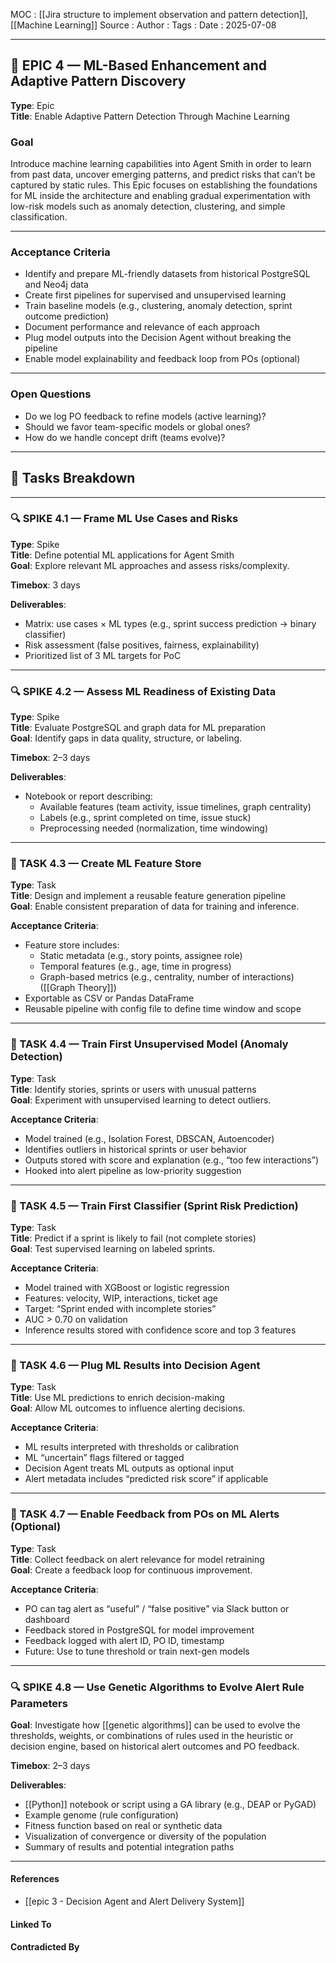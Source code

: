 
MOC : [[Jira structure to implement observation and pattern detection]], [[Machine Learning]]
Source : 
Author : 
Tags : 
Date : 2025-07-08
***
## 🧩 EPIC 4 — **ML-Based Enhancement and Adaptive Pattern Discovery**

**Type**: Epic  
**Title**: Enable Adaptive Pattern Detection Through Machine Learning

### **Goal**

Introduce machine learning capabilities into Agent Smith in order to learn from past data, uncover emerging patterns, and predict risks that can’t be captured by static rules. This Epic focuses on establishing the foundations for ML inside the architecture and enabling gradual experimentation with low-risk models such as anomaly detection, clustering, and simple classification.

---

### **Acceptance Criteria**

- Identify and prepare ML-friendly datasets from historical PostgreSQL and Neo4j data
- Create first pipelines for supervised and unsupervised learning
- Train baseline models (e.g., clustering, anomaly detection, sprint outcome prediction)
- Document performance and relevance of each approach
- Plug model outputs into the Decision Agent without breaking the pipeline
- Enable model explainability and feedback loop from POs (optional)

---

### **Open Questions**

- Do we log PO feedback to refine models (active learning)?
- Should we favor team-specific models or global ones?
- How do we handle concept drift (teams evolve)?

---

## 🧱 Tasks Breakdown

---
### 🔍 SPIKE 4.1 — Frame ML Use Cases and Risks

**Type**: Spike  
**Title**: Define potential ML applications for Agent Smith  
**Goal**: Explore relevant ML approaches and assess risks/complexity.

**Timebox**: 3 days

**Deliverables**:

- Matrix: use cases × ML types (e.g., sprint success prediction → binary classifier)
- Risk assessment (false positives, fairness, explainability)
- Prioritized list of 3 ML targets for PoC

---
### 🔍 SPIKE 4.2 — Assess ML Readiness of Existing Data

**Type**: Spike  
**Title**: Evaluate PostgreSQL and graph data for ML preparation  
**Goal**: Identify gaps in data quality, structure, or labeling.

**Timebox**: 2–3 days

**Deliverables**:

- Notebook or report describing:
    - Available features (team activity, issue timelines, graph centrality)
    - Labels (e.g., sprint completed on time, issue stuck)
    - Preprocessing needed (normalization, time windowing)

---
### 🔧 TASK 4.3 — Create ML Feature Store

**Type**: Task  
**Title**: Design and implement a reusable feature generation pipeline  
**Goal**: Enable consistent preparation of data for training and inference.

**Acceptance Criteria**:

- Feature store includes:
    - Static metadata (e.g., story points, assignee role)
    - Temporal features (e.g., age, time in progress)
    - Graph-based metrics (e.g., centrality, number of interactions) ([[Graph Theory]])
- Exportable as CSV or Pandas DataFrame
- Reusable pipeline with config file to define time window and scope

---
### 🔧 TASK 4.4 — Train First Unsupervised Model (Anomaly Detection)

**Type**: Task  
**Title**: Identify stories, sprints or users with unusual patterns  
**Goal**: Experiment with unsupervised learning to detect outliers.

**Acceptance Criteria**:

- Model trained (e.g., Isolation Forest, DBSCAN, Autoencoder)
- Identifies outliers in historical sprints or user behavior
- Outputs stored with score and explanation (e.g., “too few interactions”)
- Hooked into alert pipeline as low-priority suggestion

---
### 🔧 TASK 4.5 — Train First Classifier (Sprint Risk Prediction)

**Type**: Task  
**Title**: Predict if a sprint is likely to fail (not complete stories)  
**Goal**: Test supervised learning on labeled sprints.

**Acceptance Criteria**:

- Model trained with XGBoost or logistic regression
- Features: velocity, WIP, interactions, ticket age
- Target: “Sprint ended with incomplete stories”
- AUC > 0.70 on validation
- Inference results stored with confidence score and top 3 features

---
### 🔧 TASK 4.6 — Plug ML Results into Decision Agent

**Type**: Task  
**Title**: Use ML predictions to enrich decision-making  
**Goal**: Allow ML outcomes to influence alerting decisions.

**Acceptance Criteria**:

- ML results interpreted with thresholds or calibration
- ML “uncertain” flags filtered or tagged
- Decision Agent treats ML outputs as optional input
- Alert metadata includes “predicted risk score” if applicable

---
### 🔧 TASK 4.7 — Enable Feedback from POs on ML Alerts (Optional)

**Type**: Task  
**Title**: Collect feedback on alert relevance for model retraining  
**Goal**: Create a feedback loop for continuous improvement.

**Acceptance Criteria**:

- PO can tag alert as “useful” / “false positive” via Slack button or dashboard
- Feedback stored in PostgreSQL for model improvement
- Feedback logged with alert ID, PO ID, timestamp
- Future: Use to tune threshold or train next-gen models

***
### 🔍 SPIKE 4.8 — Use Genetic Algorithms to Evolve Alert Rule Parameters

**Goal**: Investigate how [[genetic algorithms]] can be used to evolve the thresholds, weights, or combinations of rules used in the heuristic or decision engine, based on historical alert outcomes and PO feedback.

**Timebox**: 2–3 days

**Deliverables**:

- [[Python]] notebook or script using a GA library (e.g., DEAP or PyGAD)
- Example genome (rule configuration)
- Fitness function based on real or synthetic data
- Visualization of convergence or diversity of the population
- Summary of results and potential integration paths
***
#### References

- [[epic 3 - Decision Agent and Alert Delivery System]]

#### Linked To

#### Contradicted By